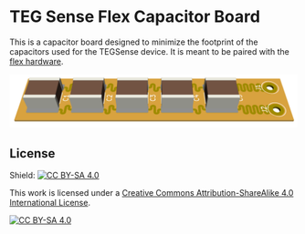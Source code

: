 # TEG Sense Flex Capacitor Board

This is a capacitor board designed to minimize the footprint of the capacitors used for the TEGSense device.
It is meant to be paired with the [flex hardware](https://github.com/TEGSense/hardware-flex-capboard).

![CAD rendering](flex-cap-cad.png)

## License

Shield: [![CC BY-SA 4.0][cc-by-sa-shield]][cc-by-sa]

This work is licensed under a
[Creative Commons Attribution-ShareAlike 4.0 International License][cc-by-sa].

[![CC BY-SA 4.0][cc-by-sa-image]][cc-by-sa]

[cc-by-sa]: http://creativecommons.org/licenses/by-sa/4.0/
[cc-by-sa-image]: https://licensebuttons.net/l/by-sa/4.0/88x31.png
[cc-by-sa-shield]: https://img.shields.io/badge/License-CC%20BY--SA%204.0-lightgrey.svg
